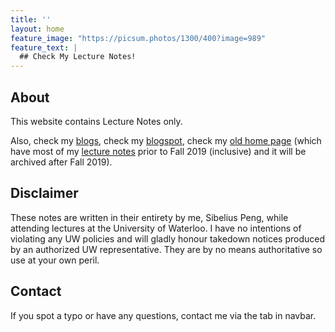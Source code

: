 ```yaml
---
title: ''
layout: home
feature_image: "https://picsum.photos/1300/400?image=989"
feature_text: |
  ## Check My Lecture Notes!
---
```

## About

This website contains Lecture Notes only.

Also, check my [blogs](https://sibelius-old.github.io/), check my [blogspot](https://sibeliuspeng.blogspot.ca), check my [old home page](https://sibelius-6.github.io) (which have most of my [lecture notes](https://sibelius-6.github.io/courses/) prior to Fall 2019 (inclusive) and it will be archived after Fall 2019). 

## Disclaimer

These notes are written in their entirety by me, Sibelius Peng, while attending lectures at the University of Waterloo. I have no intentions of violating any UW policies and will gladly honour takedown notices produced by an authorized UW representative. They are by no means authoritative so use at your own peril.


## Contact

If you spot a typo or have any questions, contact me via the tab in navbar.
